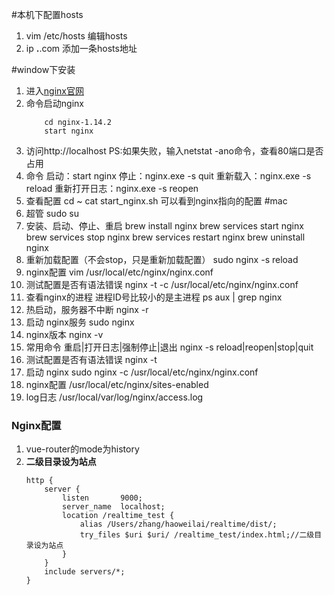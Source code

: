 #本机下配置hosts
1. vim /etc/hosts
	编辑hosts
2. ip **.**.com
	添加一条hosts地址

#window下安装
1. 进入[nginx官网](https://nginx.org/en/download.html)
1. 命令启动nginx
	```
		cd nginx-1.14.2
		start nginx
	```
1. 访问http://localhost
	PS:如果失败，输入netstat -ano命令，查看80端口是否占用
1. 命令
	启动：start nginx
	停止：nginx.exe -s quit
	重新载入：nginx.exe -s reload
	重新打开日志：nginx.exe -s reopen
1. 查看配置
	cd ~
	cat start_nginx.sh 可以看到nginx指向的配置
#mac
1. 超管
	sudo su
1. 安装、启动、停止、重启
	brew install nginx
	brew services start nginx
	brew services stop nginx
	brew services restart nginx
	brew uninstall nginx
1. 重新加载配置（不会stop，只是重新加载配置）
	sudo nginx -s reload
1. nginx配置
	vim /usr/local/etc/nginx/nginx.conf
1. 测试配置是否有语法错误
	nginx -t -c /usr/local/etc/nginx/nginx.conf
1. 查看nginx的进程  进程ID号比较小的是主进程
	ps aux | grep nginx
1. 热启动，服务器不中断
	nginx -r
1. 启动 nginx服务
	sudo nginx
1. nginx版本
	nginx -v
1. 常用命令 重启|打开日志|强制停止|退出
	nginx -s reload|reopen|stop|quit
1. 测试配置是否有语法错误
	nginx -t
1. 启动 nginx
	sudo nginx -c /usr/local/etc/nginx/nginx.conf
1. nginx配置
	/usr/local/etc/nginx/sites-enabled
1. log日志
	/usr/local/var/log/nginx/access.log

### Nginx配置
1. vue-router的mode为history
1. **二级目录设为站点**
	```
	http {
		server {
			listen       9000;
			server_name  localhost;
			location /realtime_test {
				alias /Users/zhang/haoweilai/realtime/dist/;
				try_files $uri $uri/ /realtime_test/index.html;//二级目录设为站点
			}
		}
		include servers/*;
	}
	```